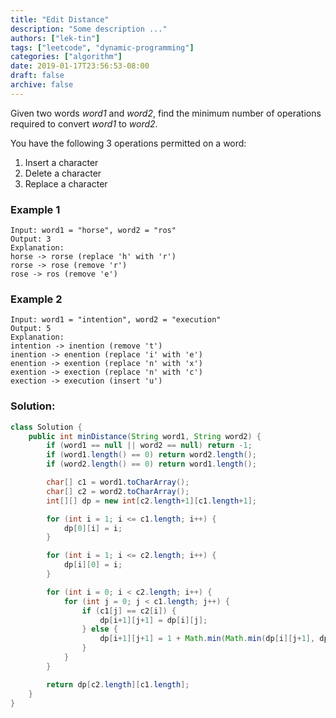 ```yaml
---
title: "Edit Distance"
description: "Some description ..."
authors: ["lek-tin"]
tags: ["leetcode", "dynamic-programming"]
categories: ["algorithm"]
date: 2019-01-17T23:56:53-08:00
draft: false
archive: false
---
```

Given two words _word1_ and _word2_, find the minimum number of operations required to convert _word1_ to _word2_.

You have the following 3 operations permitted on a word:
1. Insert a character
2. Delete a character
3. Replace a character
### Example 1
```
Input: word1 = "horse", word2 = "ros"
Output: 3
Explanation:
horse -> rorse (replace 'h' with 'r')
rorse -> rose (remove 'r')
rose -> ros (remove 'e')
```
### Example 2
```
Input: word1 = "intention", word2 = "execution"
Output: 5
Explanation:
intention -> inention (remove 't')
inention -> enention (replace 'i' with 'e')
enention -> exention (replace 'n' with 'x')
exention -> exection (replace 'n' with 'c')
exection -> execution (insert 'u')
```
### Solution:
```java
class Solution {
    public int minDistance(String word1, String word2) {
        if (word1 == null || word2 == null) return -1;
        if (word1.length() == 0) return word2.length();
        if (word2.length() == 0) return word1.length();

        char[] c1 = word1.toCharArray();
        char[] c2 = word2.toCharArray();
        int[][] dp = new int[c2.length+1][c1.length+1];

        for (int i = 1; i <= c1.length; i++) {
            dp[0][i] = i;
        }

        for (int i = 1; i <= c2.length; i++) {
            dp[i][0] = i;
        }

        for (int i = 0; i < c2.length; i++) {
            for (int j = 0; j < c1.length; j++) {
                if (c1[j] == c2[i]) {
                    dp[i+1][j+1] = dp[i][j];
                } else {
                    dp[i+1][j+1] = 1 + Math.min(Math.min(dp[i][j+1], dp[i+1][j]), dp[i][j]);
                }
            }
        }

        return dp[c2.length][c1.length];
    }
}
```